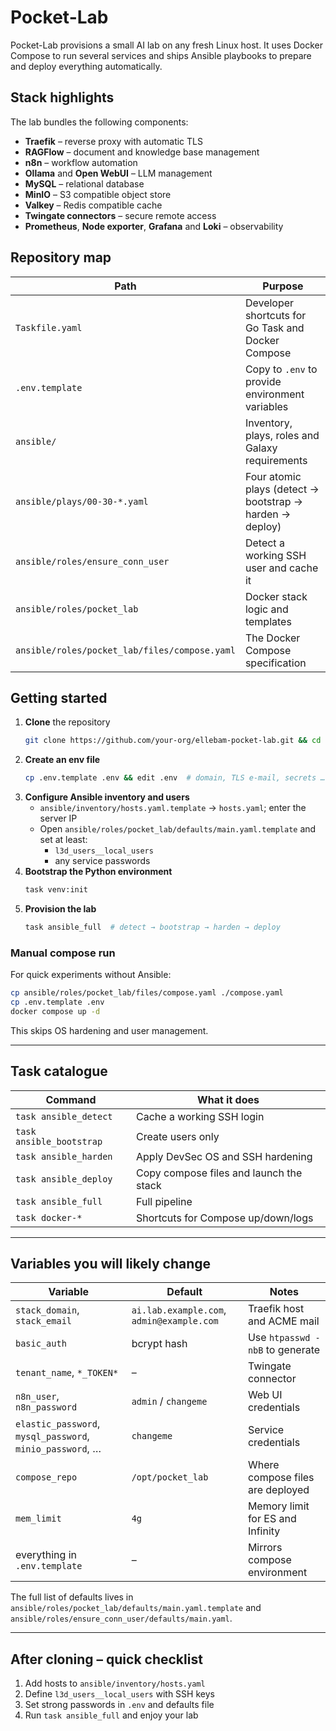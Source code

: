 # Pocket-Lab

Pocket-Lab provisions a small AI lab on any fresh Linux host. It uses
Docker Compose to run several services and ships Ansible playbooks to
prepare and deploy everything automatically.

## Stack highlights

The lab bundles the following components:

- **Traefik** – reverse proxy with automatic TLS
- **RAGFlow** – document and knowledge base management
- **n8n** – workflow automation
- **Ollama** and **Open WebUI** – LLM management
- **MySQL** – relational database
- **MinIO** – S3 compatible object store
- **Valkey** – Redis compatible cache
- **Twingate connectors** – secure remote access
- **Prometheus**, **Node exporter**, **Grafana** and **Loki** – observability

## Repository map

| Path | Purpose |
| --- | --- |
| `Taskfile.yaml` | Developer shortcuts for Go Task and Docker Compose |
| `.env.template` | Copy to `.env` to provide environment variables |
| `ansible/` | Inventory, plays, roles and Galaxy requirements |
| `ansible/plays/00-30-*.yaml` | Four atomic plays (detect → bootstrap → harden → deploy) |
| `ansible/roles/ensure_conn_user` | Detect a working SSH user and cache it |
| `ansible/roles/pocket_lab` | Docker stack logic and templates |
| `ansible/roles/pocket_lab/files/compose.yaml` | The Docker Compose specification |

## Getting started

1. **Clone** the repository
   ```bash
   git clone https://github.com/your-org/ellebam-pocket-lab.git && cd ellebam-pocket-lab
   ```
2. **Create an env file**
   ```bash
   cp .env.template .env && edit .env  # domain, TLS e-mail, secrets …
   ```
3. **Configure Ansible inventory and users**
   - `ansible/inventory/hosts.yaml.template` → `hosts.yaml`; enter the server IP
   - Open `ansible/roles/pocket_lab/defaults/main.yaml.template` and set at least:
     - `l3d_users__local_users`
     - any service passwords
4. **Bootstrap the Python environment**
   ```bash
   task venv:init
   ```
5. **Provision the lab**
   ```bash
   task ansible_full  # detect → bootstrap → harden → deploy
   ```

### Manual compose run

For quick experiments without Ansible:

```bash
cp ansible/roles/pocket_lab/files/compose.yaml ./compose.yaml
cp .env.template .env
docker compose up -d
```

This skips OS hardening and user management.

---

## Task catalogue

| Command | What it does |
| --- | --- |
| `task ansible_detect` | Cache a working SSH login |
| `task ansible_bootstrap` | Create users only |
| `task ansible_harden` | Apply DevSec OS and SSH hardening |
| `task ansible_deploy` | Copy compose files and launch the stack |
| `task ansible_full` | Full pipeline |
| `task docker-*` | Shortcuts for Compose up/down/logs |

---

## Variables you will likely change

| Variable | Default | Notes |
| --- | --- | --- |
| `stack_domain`, `stack_email` | `ai.lab.example.com`, `admin@example.com` | Traefik host and ACME mail |
| `basic_auth` | bcrypt hash | Use `htpasswd -nbB` to generate |
| `tenant_name`, `*_TOKEN*` | – | Twingate connector |
| `n8n_user`, `n8n_password` | `admin` / `changeme` | Web UI credentials |
| `elastic_password`, `mysql_password`, `minio_password`, … | `changeme` | Service credentials |
| `compose_repo` | `/opt/pocket_lab` | Where compose files are deployed |
| `mem_limit` | `4g` | Memory limit for ES and Infinity |
| everything in `.env.template` | – | Mirrors compose environment |

The full list of defaults lives in
`ansible/roles/pocket_lab/defaults/main.yaml.template` and
`ansible/roles/ensure_conn_user/defaults/main.yaml`.

---

## After cloning – quick checklist

1. Add hosts to `ansible/inventory/hosts.yaml`
2. Define `l3d_users__local_users` with SSH keys
3. Set strong passwords in `.env` and defaults file
4. Run `task ansible_full` and enjoy your lab
